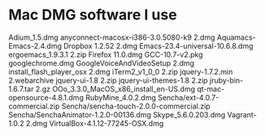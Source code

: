 # Mac DMG software I use

Adium_1.5.dmg
anyconnect-macosx-i386-3.0.5080-k9 2.dmg
Aquamacs-Emacs-2.4.dmg
Dropbox 1.2.52 2.dmg
Emacs-23.4-universal-10.6.8.dmg
ergoemacs_1.9.3.1 2.zip
Firefox 11.0.dmg
GCC-10.7-v2.pkg
googlechrome.dmg
GoogleVoiceAndVideoSetup 2.dmg
install_flash_player_osx 2.dmg
iTerm2_v1_0_0 2.zip
jquery-1.7.2.min 2.webarchive
jquery-ui-1.8 2.zip
jquery-ui-themes-1.8 2.zip
jruby-bin-1.6.7.tar 2.gz
OOo_3.3.0_MacOS_x86_install_en-US.dmg
qt-mac-opensource-4.8.1.dmg
RubyMine_4.0.2.dmg
Sencha/ext-4.0.7-commercial.zip
Sencha/sencha-touch-2.0.0-commercial.zip
Sencha/SenchaAnimator-1.2.0-00136.dmg
Skype_5.6.0.203.dmg
Vagrant-1.0.2 2.dmg
VirtualBox-4.1.12-77245-OSX.dmg
